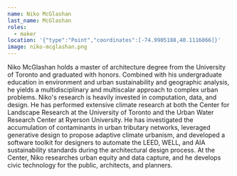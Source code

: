 ```yaml
---
name: Niko McGlashan
last_name: McGlashan
roles:
  - maker
location: '{"type":"Point","coordinates":[-74.9905188,40.1116066]}'
image: niko-mcglashan.png
---
```

Niko McGlashan holds a master of architecture degree from the University of Toronto and graduated with honors. Combined with his undergraduate education in environment and urban sustainability and geographic analysis, he yields a multidisciplinary and multiscalar approach to complex urban problems. Niko's research is heavily invested in computation, data, and design. He has performed extensive climate research at both the Center for Landscape Research at the University of Toronto and the Urban Water Research Center at Ryerson University. He has investigated the accumulation of contaminants in urban tributary networks, leveraged generative design to propose adaptive climate urbanism, and developed a software toolkit for designers to automate the LEED, WELL, and AIA sustainability standards during the architectural design process. At the Center, Niko researches urban equity and data capture, and he develops civic technology for the public, architects, and planners.
